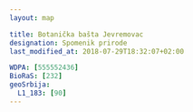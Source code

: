 ```yaml
---
layout: map

title: Botanička bašta Jevremovac
designation: Spomenik prirode
last_modified_at: 2018-07-29T18:32:07+02:00

WDPA: [555552436]
BioRaS: [232]
geoSrbija:
  L1_183: [90]
---
```

